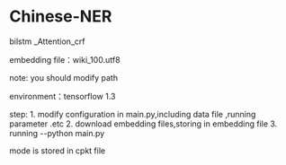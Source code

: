 # Chinese-NER
bilstm _Attention_crf

embedding file：wiki_100.utf8

note: you should modify path

environment：tensorflow 1.3

step: 1. modify configuration in main.py,including data file ,running parameter .etc 
      2. download embedding files,storing in embedding file
      3. running --python main.py
      
mode is stored in cpkt file
